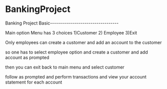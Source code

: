 # BankingProject

Banking Project Basic----------------------------------

Main option Menu has 3 choices
1)Customer 2) Employee 3)Exit

Only employees can create a customer and add an account to the customer

so one has to select employee option and create a customer and add account as prompted

then you can exit back to main menu and select customer 

follow as prompted and perform transactions and view your account statement for each account

